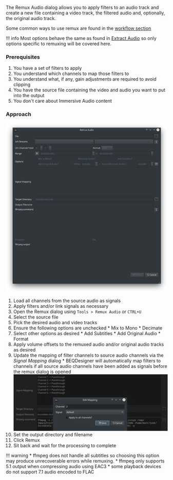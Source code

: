 The Remux Audio dialog allows you to apply filters to an audio track and create a new file containing a video track, the filtered audio and, optionally, the original audio track. 

Some common ways to use remux are found in the [workflow section](../workflow/remux.md)

!!! info
    Most options behave the same as found in [Extract Audio](./extract_audio.md) so only options specific to remuxing will be covered here.
    
    
### Prerequisites

  1. You have a set of filters to apply 
  2. You understand which channels to map those filters to
  3. You understand what, if any, gain adjustments are required to avoid clipping
  4. You have the source file containing the video and audio you want to put into the output
  5. You don't care about Immersive Audio content

### Approach

![Dialog](../img/remux_audio_1.png)

  1. Load all channels from the source audio as signals
  2. Apply filters and/or link signals as necessary
  3. Open the Remux dialog using `Tools > Remux Audio` or `CTRL+U`
  4. Select the source file 
  5. Pick the desired audio and video tracks
  6. Ensure the following options are unchecked
    * Mix to Mono
    * Decimate
  7. Select other options as desired
    * Add Subtitles
    * Add Original Audio
    * Format
  8. Apply volume offsets to the remuxed audio and/or original audio tracks as desired
  9. Update the mapping of filter channels to source audio channels via the *Signal Mapping* dialog
    * BEQDesigner will automatically map filters to channels if all source audio channels have been added as signals before the remux dialog is opened
![SignalMapping](../img/remux_audio_2.png)
  10. Set the output directory and filename
  11. Click Remux
  12. Sit back and wait for the processing to complete
    
!!! warning
      * ffmpeg does not handle all subtitles so choosing this option may produce unrecoverable errors while remuxing.
      * ffmpeg only supports 5.1 output when compressing audio using EAC3 
      * some playback devices do not support 7.1 audio encoded to FLAC



  
